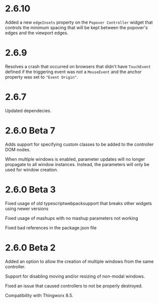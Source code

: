 # 2.6.10

Added a new `edgeInsets` property on the `Popover Controller` widget that controls the minimum spacing that will be kept between the popover's edges and the viewport edges.

# 2.6.9

Resolves a crash that occurred on browsers that didn't have `TouchEvent` defined if the triggering event was not a `MouseEvent` and the anchor property was set to `"Event Origin"`.

# 2.6.7

Updated dependecies.

# 2.6.0 Beta 7

Adds support for specifying custom classes to be added to the controller DOM nodes.

When multiple windows is enabled, parameter updates will no longer propagate to all window instances. Instead, the parameters will only be used for window creation.

# 2.6.0 Beta 3

Fixed usage of old typescriptwebpacksupport that breaks other widgets using newer versions

Fixed usage of mashups with no mashup parameters not working

Fixed bad references in the package.json file

# 2.6.0 Beta 2

Added an option to allow the creation of multiple windows from the same controller.

Support for disabling moving and/or resizing of non-modal windows.

Fixed an issue that caused controllers to not be properly destroyed.

Compatibility with Thingworx 8.5.